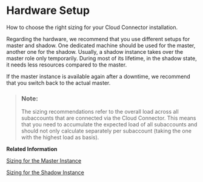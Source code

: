 <!-- loioa84034a36e154e8c9f7a8f238b4062d6 -->

# Hardware Setup

How to choose the right sizing for your Cloud Connector installation.

Regarding the hardware, we recommend that you use different setups for master and shadow. One dedicated machine should be used for the master, another one for the shadow. Usually, a shadow instance takes over the master role only temporarily. During most of its lifetime, in the shadow state, it needs less resources compared to the master.

If the master instance is available again after a downtime, we recommend that you switch back to the actual master.

> ### Note:  
> The sizing recommendations refer to the overall load across all subaccounts that are connected via the Cloud Connector. This means that you need to accumulate the expected load of all subaccounts and should not only calculate separately per subaccount \(taking the one with the highest load as basis\).

**Related Information**  


[Sizing for the Master Instance](sizing-for-the-master-instance-89e5122.md "Learn more about the basic criteria for the sizing of your Cloud Connector master instance.")

[Sizing for the Shadow Instance](sizing-for-the-shadow-instance-92224c0.md "Learn more about the basic criteria for the sizing of your Cloud Connector shadow instance (high availability mode).")

